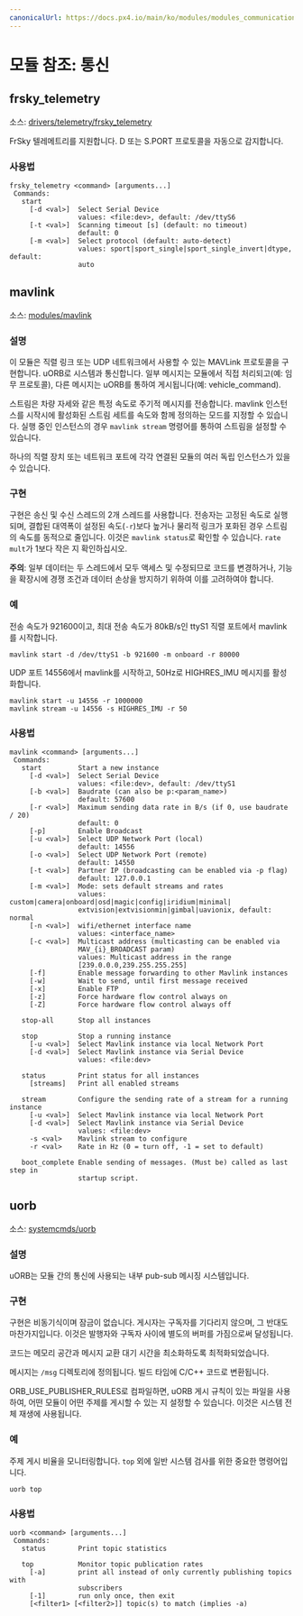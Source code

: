 ```yaml
---
canonicalUrl: https://docs.px4.io/main/ko/modules/modules_communication
---
```


# 모듈 참조: 통신

## frsky_telemetry
소스: [drivers/telemetry/frsky_telemetry](https://github.com/PX4/PX4-Autopilot/tree/master/src/drivers/telemetry/frsky_telemetry)

FrSky 텔레메트리를 지원합니다. D 또는 S.PORT 프로토콜을 자동으로 감지합니다.
<a id="frsky_telemetry_usage"></a>

### 사용법
```
frsky_telemetry <command> [arguments...]
 Commands:
   start
     [-d <val>]  Select Serial Device
                 values: <file:dev>, default: /dev/ttyS6
     [-t <val>]  Scanning timeout [s] (default: no timeout)
                 default: 0
     [-m <val>]  Select protocol (default: auto-detect)
                 values: sport|sport_single|sport_single_invert|dtype, default:
                 auto
```
## mavlink
소스: [modules/mavlink](https://github.com/PX4/PX4-Autopilot/tree/master/src/modules/mavlink)


### 설명
이 모듈은 직렬 링크 또는 UDP 네트워크에서 사용할 수 있는 MAVLink 프로토콜을 구현합니다. uORB로 시스템과 통신합니다. 일부 메시지는 모듈에서 직접 처리되고(예: 임무 프로토콜), 다른 메시지는 uORB를 통하여 게시됩니다(예: vehicle_command).

스트림은 차량 자세와 같은 특정 속도로 주기적 메시지를 전송합니다. mavlink 인스턴스를 시작시에 활성화된 스트림 세트를 속도와 함께 정의하는 모드를 지정할 수 있습니다. 실행 중인 인스턴스의 경우 `mavlink stream` 명령어를 통하여 스트림을 설정할 수 있습니다.

하나의 직렬 장치 또는 네트워크 포트에 각각 연결된 모듈의 여러 독립 인스턴스가 있을 수 있습니다.

### 구현
구현은 송신 및 수신 스레드의 2개 스레드를 사용합니다. 전송자는 고정된 속도로 실행되며, 결합된 대역폭이 설정된 속도(`-r`)보다 높거나 물리적 링크가 포화된 경우 스트림의 속도를 동적으로 줄입니다. 이것은 `mavlink status`로 확인할 수 있습니다. `rate mult`가 1보다 작은 지 확인하십시오.

**주의**: 일부 데이터는 두 스레드에서 모두 액세스 및 수정되므로 코드를 변경하거나, 기능을 확장시에 경쟁 조건과 데이터 손상을 방지하기 위하여 이를 고려하여야 합니다.

### 예
전송 속도가 921600이고, 최대 전송 속도가 80kB/s인 ttyS1 직렬 포트에서 mavlink를 시작합니다.
```
mavlink start -d /dev/ttyS1 -b 921600 -m onboard -r 80000
```

UDP 포트 14556에서 mavlink를 시작하고, 50Hz로 HIGHRES_IMU 메시지를 활성화합니다.
```
mavlink start -u 14556 -r 1000000
mavlink stream -u 14556 -s HIGHRES_IMU -r 50
```

<a id="mavlink_usage"></a>

### 사용법
```
mavlink <command> [arguments...]
 Commands:
   start         Start a new instance
     [-d <val>]  Select Serial Device
                 values: <file:dev>, default: /dev/ttyS1
     [-b <val>]  Baudrate (can also be p:<param_name>)
                 default: 57600
     [-r <val>]  Maximum sending data rate in B/s (if 0, use baudrate / 20)
                 default: 0
     [-p]        Enable Broadcast
     [-u <val>]  Select UDP Network Port (local)
                 default: 14556
     [-o <val>]  Select UDP Network Port (remote)
                 default: 14550
     [-t <val>]  Partner IP (broadcasting can be enabled via -p flag)
                 default: 127.0.0.1
     [-m <val>]  Mode: sets default streams and rates
                 values: custom|camera|onboard|osd|magic|config|iridium|minimal|
                 extvision|extvisionmin|gimbal|uavionix, default: normal
     [-n <val>]  wifi/ethernet interface name
                 values: <interface_name>
     [-c <val>]  Multicast address (multicasting can be enabled via
                 MAV_{i}_BROADCAST param)
                 values: Multicast address in the range
                 [239.0.0.0,239.255.255.255]
     [-f]        Enable message forwarding to other Mavlink instances
     [-w]        Wait to send, until first message received
     [-x]        Enable FTP
     [-z]        Force hardware flow control always on
     [-Z]        Force hardware flow control always off

   stop-all      Stop all instances

   stop          Stop a running instance
     [-u <val>]  Select Mavlink instance via local Network Port
     [-d <val>]  Select Mavlink instance via Serial Device
                 values: <file:dev>

   status        Print status for all instances
     [streams]   Print all enabled streams

   stream        Configure the sending rate of a stream for a running instance
     [-u <val>]  Select Mavlink instance via local Network Port
     [-d <val>]  Select Mavlink instance via Serial Device
                 values: <file:dev>
     -s <val>    Mavlink stream to configure
     -r <val>    Rate in Hz (0 = turn off, -1 = set to default)

   boot_complete Enable sending of messages. (Must be) called as last step in
                 startup script.
```
## uorb
소스: [systemcmds/uorb](https://github.com/PX4/PX4-Autopilot/tree/master/src/systemcmds/uorb)


### 설명
uORB는 모듈 간의 통신에 사용되는 내부 pub-sub 메시징 시스템입니다.

### 구현
구현은 비동기식이며 잠금이 없습니다. 게시자는 구독자를 기다리지 않으며, 그 반대도 마찬가지입니다. 이것은 발행자와 구독자 사이에 별도의 버퍼를 가짐으로써 달성됩니다.

코드는 메모리 공간과 메시지 교환 대기 시간을 최소화하도록 최적화되었습니다.

메시지는 `/msg` 디렉토리에 정의됩니다. 빌드 타임에 C/C++ 코드로 변환됩니다.

ORB_USE_PUBLISHER_RULES로 컴파일하면, uORB 게시 규칙이 있는 파일을 사용하여, 어떤 모듈이 어떤 주제를 게시할 수 있는 지 설정할 수 있습니다. 이것은 시스템 전체 재생에 사용됩니다.

### 예
주제 게시 비율을 모니터링합니다. `top` 외에 일반 시스템 검사를 위한 중요한 명령어입니다.
```
uorb top
```

<a id="uorb_usage"></a>

### 사용법
```
uorb <command> [arguments...]
 Commands:
   status        Print topic statistics

   top           Monitor topic publication rates
     [-a]        print all instead of only currently publishing topics with
                 subscribers
     [-1]        run only once, then exit
     [<filter1> [<filter2>]] topic(s) to match (implies -a)
```
